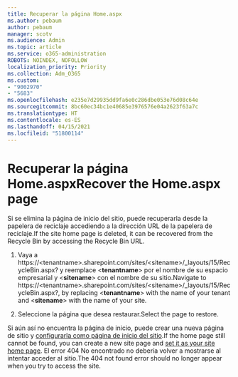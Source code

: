 ```yaml
---
title: Recuperar la página Home.aspx
ms.author: pebaum
author: pebaum
manager: scotv
ms.audience: Admin
ms.topic: article
ms.service: o365-administration
ROBOTS: NOINDEX, NOFOLLOW
localization_priority: Priority
ms.collection: Adm_O365
ms.custom:
- "9002970"
- "5683"
ms.openlocfilehash: e235e7d29935dd9fa6e0c286dbe053e76d08c64e
ms.sourcegitcommit: 8bc60ec34bc1e40685e3976576e04a2623f63a7c
ms.translationtype: HT
ms.contentlocale: es-ES
ms.lasthandoff: 04/15/2021
ms.locfileid: "51800114"
---
```

# <a name="recover-the-homeaspx-page"></a><span data-ttu-id="558a1-102">Recuperar la página Home.aspx</span><span class="sxs-lookup"><span data-stu-id="558a1-102">Recover the Home.aspx page</span></span>

<span data-ttu-id="558a1-103">Si se elimina la página de inicio del sitio, puede recuperarla desde la papelera de reciclaje accediendo a la dirección URL de la papelera de reciclaje.</span><span class="sxs-lookup"><span data-stu-id="558a1-103">If the site home page is deleted, it can be recovered from the Recycle Bin by accessing the Recycle Bin URL.</span></span>

1. <span data-ttu-id="558a1-104">Vaya a https://\<tenantname>.sharepoint.com/sites/\<sitename>/_layouts/15/RecycleBin.aspx? y reemplace <**tenantname**> por el nombre de su espacio empresarial y <**sitename**> con el nombre de su sitio.</span><span class="sxs-lookup"><span data-stu-id="558a1-104">Navigate to https://\<tenantname>.sharepoint.com/sites/\<sitename>/_layouts/15/RecycleBin.aspx?, by replacing <**tenantname**> with the name of your tenant and <**sitename**> with the name of your site.</span></span>

2. <span data-ttu-id="558a1-105">Seleccione la página que desea restaurar.</span><span class="sxs-lookup"><span data-stu-id="558a1-105">Select the page to restore.</span></span>

<span data-ttu-id="558a1-106">Si aún así no encuentra la página de inicio, puede crear una nueva página de sitio y [configurarla como página de inicio del sitio](https://support.microsoft.com/en-gb/office/use-a-different-page-for-your-sharepoint-site-home-page-35a5022c-f84a-455d-985e-c691ab5dfa17?ui=en-us&rs=en-gb&ad=gb).</span><span class="sxs-lookup"><span data-stu-id="558a1-106">If the home page still cannot be found, you can create a new site page and [set it as your site home page](https://support.microsoft.com/en-gb/office/use-a-different-page-for-your-sharepoint-site-home-page-35a5022c-f84a-455d-985e-c691ab5dfa17?ui=en-us&rs=en-gb&ad=gb).</span></span> <span data-ttu-id="558a1-107">El error 404 No encontrado no debería volver a mostrarse al intentar acceder al sitio.</span><span class="sxs-lookup"><span data-stu-id="558a1-107">The 404 not found error should no longer appear when you try to access the site.</span></span>
